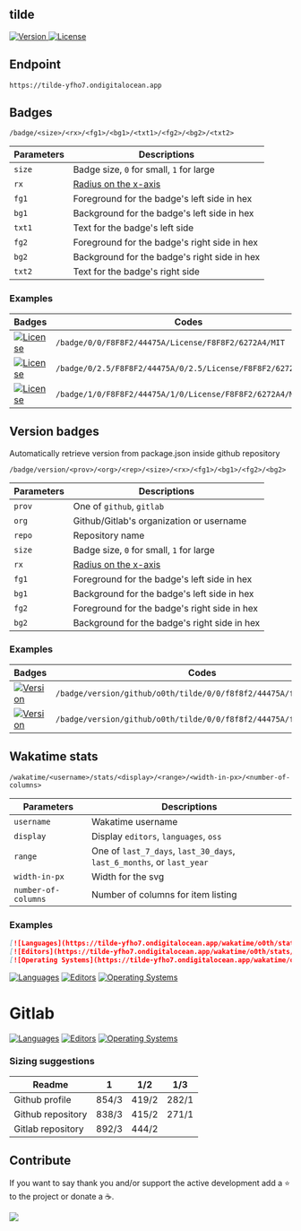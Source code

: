 ## tilde

<p>
  <a href="https://github.com/o0th/tilde">
    <img src="https://tilde-yfho7.ondigitalocean.app/badge/version/o0th/tilde/0/0/f8f8f2/44475a/f8f8f2/ff79c6" alt="Version">
  </a>
  <a href="/LICENSE">
    <img src="https://tilde-yfho7.ondigitalocean.app/badge/0/0/F8F8F2/44475A/License/F8F8F2/6272A4/MIT" alt="License">
  </a>
</p>

## Endpoint

```
https://tilde-yfho7.ondigitalocean.app
```

## Badges

```
/badge/<size>/<rx>/<fg1>/<bg1>/<txt1>/<fg2>/<bg2>/<txt2>
```

| Parameters | Descriptions                                                                          |
| ---------- | ------------------------------------------------------------------------------------- |
| `size`     | Badge size, `0` for small, `1` for large                                              |
| `rx`       | [Radius on the x-axis](https://developer.mozilla.org/en-US/docs/Web/SVG/Attribute/rx) |
| `fg1`      | Foreground for the badge's left side in hex                                           |
| `bg1`      | Background for the badge's left side in hex                                           |
| `txt1`     | Text for the badge's left side                                                        |
| `fg2`      | Foreground for the badge's right side in hex                                          |
| `bg2`      | Background for the badge's right side in hex                                          |
| `txt2`     | Text for the badge's right side                                                       |

### Examples

| Badges                                                                                                                                  | Codes                                                        |
| --------------------------------------------------------------------------------------------------------------------------------------- | ------------------------------------------------------------ |
| [![License](https://tilde-yfho7.ondigitalocean.app/badge/0/0/F8F8F2/44475A/License/F8F8F2/6272A4/MIT)](https://github.com/o0th/tilde)   | `/badge/0/0/F8F8F2/44475A/License/F8F8F2/6272A4/MIT`         |
| [![License](https://tilde-yfho7.ondigitalocean.app/badge/0/2.5/F8F8F2/44475A/License/F8F8F2/6272A4/MIT)](https://github.com/o0th/tilde) | `/badge/0/2.5/F8F8F2/44475A/0/2.5/License/F8F8F2/6272A4/MIT` |
| [![License](https://tilde-yfho7.ondigitalocean.app/badge/1/0/F8F8F2/44475A/License/F8F8F2/6272A4/MIT)](https://github.com/o0th/tilde)   | `/badge/1/0/F8F8F2/44475A/1/0/License/F8F8F2/6272A4/MIT`     |

## Version badges

Automatically retrieve version from package.json inside github repository

```
/badge/version/<prov>/<org>/<rep>/<size>/<rx>/<fg1>/<bg1>/<fg2>/<bg2>
```

| Parameters | Descriptions                                                                          |
| ---------- | ------------------------------------------------------------------------------------- |
| `prov`     | One of `github`, `gitlab`                                                             |
| `org`      | Github/Gitlab's organization or username                                              |
| `repo`     | Repository name                                                                       |
| `size`     | Badge size, `0` for small, `1` for large                                              |
| `rx`       | [Radius on the x-axis](https://developer.mozilla.org/en-US/docs/Web/SVG/Attribute/rx) |
| `fg1`      | Foreground for the badge's left side in hex                                           |
| `bg1`      | Background for the badge's left side in hex                                           |
| `fg2`      | Foreground for the badge's right side in hex                                          |
| `bg2`      | Background for the badge's right side in hex                                          |

### Examples

| Badges                                                                                                                                               | Codes                                                              |
| ---------------------------------------------------------------------------------------------------------------------------------------------------- | ------------------------------------------------------------------ |
| [![Version](https://tilde-yfho7.ondigitalocean.app//badge/version/github/o0th/tilde/0/0/f8f8f2/44475A/f8f8f2/ff79c6)](https://github.com/o0th/tilde) | `/badge/version/github/o0th/tilde/0/0/f8f8f2/44475A/f8f8f2/ff79c6` |
| [![Version](https://tilde-yfho7.ondigitalocean.app//badge/version/gitlab/o0th/tilde/0/0/f8f8f2/44475A/f8f8f2/ff79c6)](https://github.com/o0th/tilde) | `/badge/version/github/o0th/tilde/0/0/f8f8f2/44475A/f8f8f2/ff79c6` |


## Wakatime stats

```
/wakatime/<username>/stats/<display>/<range>/<width-in-px>/<number-of-columns>
```

| Parameters          | Descriptions                                                          |
| ------------------- | --------------------------------------------------------------------- |
| `username`          | Wakatime username                                                     |
| `display`           | Display `editors`, `languages`, `oss`                                 |
| `range`             | One of `last_7_days`, `last_30_days`, `last_6_months`, or `last_year` |
| `width-in-px`       | Width for the svg                                                     |
| `number-of-columns` | Number of columns for item listing                                    |

### Examples

```markdown
[![Languages](https://tilde-yfho7.ondigitalocean.app/wakatime/o0th/stats/languages/last_7_days/838/3)](https://github.com/o0th/tilde)
[![Editors](https://tilde-yfho7.ondigitalocean.app/wakatime/o0th/stats/editors/last_7_days/415/2)](https://github.com/o0th/tilde)
[![Operating Systems](https://tilde-yfho7.ondigitalocean.app/wakatime/o0th/stats/oss/last_7_days/415/2)](https://github.com/o0th/tilde)
```

[![Languages](https://tilde-yfho7.ondigitalocean.app/wakatime/o0th/stats/languages/last_7_days/838/3)](https://github.com/o0th/tilde)
[![Editors](https://tilde-yfho7.ondigitalocean.app/wakatime/o0th/stats/editors/last_7_days/415/2)](https://github.com/o0th/tilde)
[![Operating Systems](https://tilde-yfho7.ondigitalocean.app/wakatime/o0th/stats/oss/last_7_days/415/2)](https://github.com/o0th/tilde)


# Gitlab

[![Languages](https://tilde-yfho7.ondigitalocean.app/wakatime/o0th/stats/languages/last_7_days/294/1)](https://github/.com/o0th/tilde)
[![Editors](https://tilde-yfho7.ondigitalocean.app/wakatime/o0th/stats/editors/last_7_days/294/1)](https://github.com/o0th/tilde)
[![Operating Systems](https://tilde-yfho7.ondigitalocean.app/wakatime/o0th/stats/oss/last_7_days/294/1)](https://github.com/o0th/tilde)


### Sizing suggestions

| Readme            | 1         | 1/2       | 1/3       |
| ----------------- | :-------: | :-------: | :-------: |
| Github profile    | 854/3     | 419/2     | 282/1     |
| Github repository | 838/3     | 415/2     | 271/1     |
| Gitlab repository | 892/3     | 444/2     | |

## Contribute

If you want to say thank you and/or support the active development add a :star:
to the project or donate a :coffee:.

<a href="https://www.buymeacoffee.com/o0th">
  <img src="https://img.buymeacoffee.com/button-api/?text=Buy me a coffee&emoji=&slug=o0th&button_colour=FFDD00&font_colour=000000&font_family=Cookie&outline_colour=000000&coffee_colour=ffffff">
</a>

